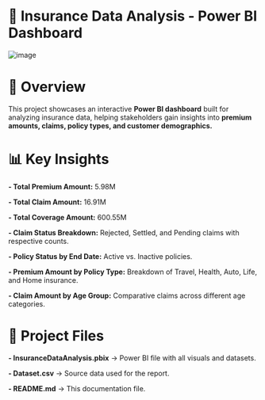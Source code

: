 # 🚀 Insurance Data Analysis - Power BI Dashboard
![image](https://github.com/user-attachments/assets/16f7f9dc-afa2-472e-8e38-9c5a501f1fc1)

# 📌 Overview
This project showcases an interactive **Power BI dashboard** built for analyzing insurance data, helping stakeholders gain insights into **premium amounts, claims, policy types, and customer demographics.**

# 📊 Key Insights
**- Total Premium Amount:** 5.98M

**- Total Claim Amount:** 16.91M

**- Total Coverage Amount:** 600.55M

**- Claim Status Breakdown:** Rejected, Settled, and Pending claims with respective counts.

**- Policy Status by End Date:** Active vs. Inactive policies.

**- Premium Amount by Policy Type:** Breakdown of Travel, Health, Auto, Life, and Home insurance.

**- Claim Amount by Age Group:** Comparative claims across different age categories.

# 📂 Project Files
**- InsuranceDataAnalysis.pbix** → Power BI file with all visuals and datasets.

**- Dataset.csv** → Source data used for the report.

**- README.md** → This documentation file.
